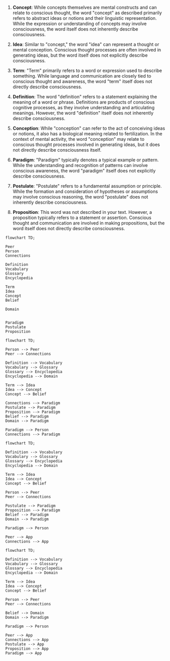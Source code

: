 1. **Concept**: While concepts themselves are mental constructs and can relate to conscious thought, the word "concept" as described primarily refers to abstract ideas or notions and their linguistic representation. While the expression or understanding of concepts may involve consciousness, the word itself does not inherently describe consciousness.
    
2. **Idea**: Similar to "concept," the word "idea" can represent a thought or mental conception. Conscious thought processes are often involved in generating ideas, but the word itself does not explicitly describe consciousness.
    
3. **Term**: "Term" primarily refers to a word or expression used to describe something. While language and communication are closely tied to conscious thought and awareness, the word "term" itself does not directly describe consciousness.
    
4. **Definition**: The word "definition" refers to a statement explaining the meaning of a word or phrase. Definitions are products of conscious cognitive processes, as they involve understanding and articulating meanings. However, the word "definition" itself does not inherently describe consciousness.
    
5. **Conception**: While "conception" can refer to the act of conceiving ideas or notions, it also has a biological meaning related to fertilization. In the context of mental activity, the word "conception" may relate to conscious thought processes involved in generating ideas, but it does not directly describe consciousness itself.
    
6. **Paradigm**: "Paradigm" typically denotes a typical example or pattern. While the understanding and recognition of patterns can involve conscious awareness, the word "paradigm" itself does not explicitly describe consciousness.
    
7. **Postulate**: "Postulate" refers to a fundamental assumption or principle. While the formation and consideration of hypotheses or assumptions may involve conscious reasoning, the word "postulate" does not inherently describe consciousness.
    
8. **Proposition**: This word was not described in your text. However, a proposition typically refers to a statement or assertion. Conscious thought and communication are involved in making propositions, but the word itself does not directly describe consciousness.

```mermaid
flowchart TD;

Peer
Person
Connections

Definition
Vocabulary
Glossary
Encyclopedia

Term
Idea
Concept
Belief

Domain


Paradigm
Postulate
Proposition
```


```mermaid
flowchart TD;

Person --> Peer
Peer --> Connections

Definition --> Vocabulary
Vocabulary --> Glossary
Glossary --> Encyclopedia
Encyclopedia --> Domain

Term --> Idea
Idea --> Concept
Concept --> Belief

Connections --> Paradigm
Postulate --> Paradigm
Proposition --> Paradigm 
Belief --> Paradigm
Domain --> Paradigm

Paradigm --> Person
Connections --> Paradigm

```

```mermaid
flowchart TD;

Definition --> Vocabulary
Vocabulary --> Glossary
Glossary --> Encyclopedia
Encyclopedia --> Domain

Term --> Idea
Idea --> Concept
Concept --> Belief

Person --> Peer
Peer --> Connections

Postulate --> Paradigm
Proposition --> Paradigm 
Belief --> Paradigm
Domain --> Paradigm

Paradigm --> Person

Peer --> App
Connections --> App

```

```mermaid
flowchart TD;

Definition --> Vocabulary
Vocabulary --> Glossary
Glossary --> Encyclopedia
Encyclopedia --> Domain

Term --> Idea
Idea --> Concept
Concept --> Belief

Person --> Peer
Peer --> Connections

Belief --> Domain
Domain --> Paradigm

Paradigm --> Person

Peer --> App
Connections --> App
Postulate --> App
Proposition --> App 
Paradigm --> App 

```